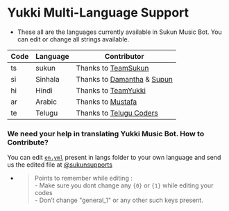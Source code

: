 # Yukki Multi-Language Support

- These all are the languages currently available in Sukun Music Bot. You can edit or change all strings available.

| Code | Language | Contributor |
|-|-------|-------|
| ts | sukun | Thanks to [TeamSukun](https://t.me/sukunsupports)
| si | Sinhala  | Thanks to [Damantha](https://t.me/MrItzme) & [Supun](https://t.me/Supunma)
| hi | Hindi  | Thanks to [TeamYukki](https://t.me/TeamYukki)
| ar | Arabic | Thanks to [Mustafa](https://t.me/tr_4z)
| te | Telugu | Thanks to [Telugu Coders](https://t.me/tgshadow_fighters)


### We need your help in translating Yukki Music Bot. How to Contribute?

You can edit [`en.yml`](https://github.com/sukunbots/public/blob/master/strings/langs/en.yml) present in langs folder to your own language and send us the edited file at [@sukunsupports](https://t.me/sukunsupports)

- > Points to remember while editing : <br> - Make sure you dont change any `{0}` or `{1}` while editing your codes <br> - Don’t change "general_1" or any other such keys present.
